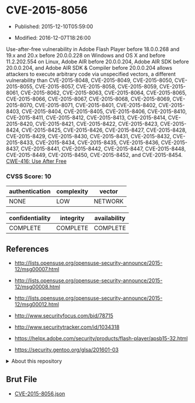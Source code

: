 # CVE-2015-8056

- Published: 2015-12-10T05:59:00

- Modified: 2016-12-07T18:26:00

Use-after-free vulnerability in Adobe Flash Player before 18.0.0.268 and 19.x and 20.x before 20.0.0.228 on Windows and OS X and before 11.2.202.554 on Linux, Adobe AIR before 20.0.0.204, Adobe AIR SDK before 20.0.0.204, and Adobe AIR SDK & Compiler before 20.0.0.204 allows attackers to execute arbitrary code via unspecified vectors, a different vulnerability than CVE-2015-8048, CVE-2015-8049, CVE-2015-8050, CVE-2015-8055, CVE-2015-8057, CVE-2015-8058, CVE-2015-8059, CVE-2015-8061, CVE-2015-8062, CVE-2015-8063, CVE-2015-8064, CVE-2015-8065, CVE-2015-8066, CVE-2015-8067, CVE-2015-8068, CVE-2015-8069, CVE-2015-8070, CVE-2015-8071, CVE-2015-8401, CVE-2015-8402, CVE-2015-8403, CVE-2015-8404, CVE-2015-8405, CVE-2015-8406, CVE-2015-8410, CVE-2015-8411, CVE-2015-8412, CVE-2015-8413, CVE-2015-8414, CVE-2015-8420, CVE-2015-8421, CVE-2015-8422, CVE-2015-8423, CVE-2015-8424, CVE-2015-8425, CVE-2015-8426, CVE-2015-8427, CVE-2015-8428, CVE-2015-8429, CVE-2015-8430, CVE-2015-8431, CVE-2015-8432, CVE-2015-8433, CVE-2015-8434, CVE-2015-8435, CVE-2015-8436, CVE-2015-8437, CVE-2015-8441, CVE-2015-8442, CVE-2015-8447, CVE-2015-8448, CVE-2015-8449, CVE-2015-8450, CVE-2015-8452, and CVE-2015-8454. <a href="https://cwe.mitre.org/data/definitions/416.html">CWE-416: Use After Free</a>

### CVSS Score: **10**

| authentication | complexity | vector |
| --- | --- | --- |
| NONE | LOW | NETWORK |

| confidentiality | integrity | availability |
| --- | --- | --- |
| COMPLETE | COMPLETE | COMPLETE |

## References

* http://lists.opensuse.org/opensuse-security-announce/2015-12/msg00007.html

* http://lists.opensuse.org/opensuse-security-announce/2015-12/msg00008.html

* http://lists.opensuse.org/opensuse-security-announce/2015-12/msg00012.html

* http://www.securityfocus.com/bid/78715

* http://www.securitytracker.com/id/1034318

* https://helpx.adobe.com/security/products/flash-player/apsb15-32.html

* https://security.gentoo.org/glsa/201601-03

<details>
<summary>About this repository</summary> 

  This repository is part of the project [Live Hack CVE](https://github.com/Live-Hack-CVE). Main website can be found [www.live-hack.org](https://www.live-hack.org) 
  
  Made by [Sn0wAlice](https://github.com/Sn0wAlice) for the people that care about security and need to have a feed of the latest CVEs. Hope you enjoy it, don't forget to star the repo and follow me on [Twitter](https://twitter.com/Sn0wAlice) and [Github](https://github.com/Sn0wAlice). And that is my [personnal website](https://www.alice-snow.me/)

  - [Home Page](https://github.com/Live-Hack-CVE)
  - [Framework](https://github.com/Live-Hack-CVE/cve-framework)
  - [CVE database](https://github.com/Live-Hack-CVE/full_database)
  - [Changelog](https://github.com/Live-Hack-CVE/Changelog)
</details>

## Brut File

* [CVE-2015-8056.json](https://raw.githubusercontent.com/Live-Hack-CVE/full_database/main/cves/2015/CVE-2015-8056.json)

